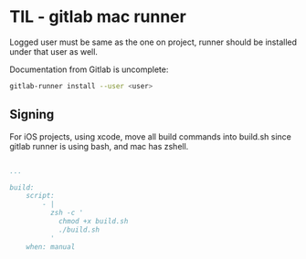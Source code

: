 # TIL - gitlab mac runner

Logged user must be same as the one on project, runner should be installed under that user as well.

Documentation from Gitlab is uncomplete:

```bash
gitlab-runner install --user <user>
```

## Signing

For iOS projects, using xcode, move all build commands into build.sh since gitlab runner is using bash, and mac has zshell.

```yaml

...

build:
    script:
        - |
          zsh -c '
            chmod +x build.sh
            ./build.sh
          '
    when: manual
```

